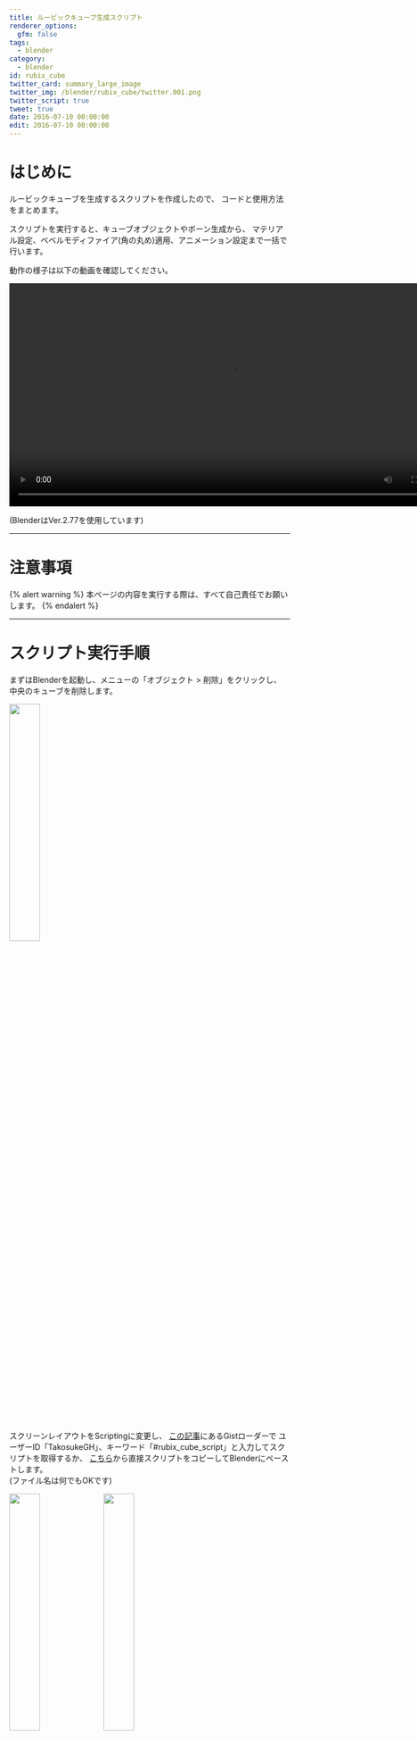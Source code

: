 ```yaml
---
title: ルービックキューブ生成スクリプト
renderer_options:
  gfm: false
tags:
  - blender
category:
  - blender
id: rubix_cube
twitter_card: summary_large_image
twitter_img: /blender/rubix_cube/twitter.001.png
twitter_script: true
tweet: true
date: 2016-07-10 00:00:00
edit: 2016-07-10 00:00:00
---
```


# はじめに

ルービックキューブを生成するスクリプトを作成したので、
コードと使用方法をまとめます。

スクリプトを実行すると、キューブオブジェクトやボーン生成から、
マテリアル設定、ベベルモディファイア(角の丸め)適用、アニメーション設定まで一括で行います。

動作の様子は以下の動画を確認してください。

<video src="/blender/rubix_cube/rubix_cube.003.mp4" controls width="800px"></video>

(BlenderはVer.2.77を使用しています)

----
# 注意事項

{% alert warning %}
本ページの内容を実行する際は、すべて自己責任でお願いします。
{% endalert %}

----
# スクリプト実行手順

まずはBlenderを起動し、メニューの「オブジェクト > 削除」をクリックし、
中央のキューブを削除します。

<img src="/blender/rubix_cube/rubix_cube.000.png" width="33%" align="left">
<br clear="left">

スクリーンレイアウトをScriptingに変更し、
<a href="/blender/blender_scripts" target="_blank">この記事</a>にあるGistローダーで
ユーザーID「TakosukeGH」、キーワード「#rubix_cube_script」と入力してスクリプトを取得するか、
[こちら](https://gist.github.com/TakosukeGH/03a08e231ced1e387adb270105016936)から直接スクリプトをコピーしてBlenderにペーストします。  
(ファイル名は何でもOKです)

<img src="/blender/rubix_cube/rubix_cube.001.png" width="33%" align="left">
<img src="/blender/rubix_cube/rubix_cube.002.png" width="33%" align="left">
<img src="/blender/rubix_cube/rubix_cube.003.png" width="33%" align="left">
<br clear="left">

テキストエディタを右クリックし、「スクリプト実行」を選択します。
処理が成功するとルービックキューブが生成されます。

スクリーンレイアウトをDefaultに戻し、
再生ボタンをクリックするとスクリプトで生成したアニメーションを確認できます。

<img src="/blender/rubix_cube/rubix_cube.004.png" width="33%" align="left">
<img src="/blender/rubix_cube/rubix_cube.005.png" width="33%" align="left">
<img src="/blender/rubix_cube/rubix_cube.000.gif" width="33%" align="left">
<br clear="left">

以上でスクリプトの実行手順はおしまいです。

----
# 回転の設定

今回はスクリプトファイルに日本語コメントを多く記述したので、
設定についてはそちらをご確認ください。
ここではコメントで説明しきれていない「回転データ」について補足します。

ルービックキューブは、回転パターンを解説するために回転記号というものが使われています。
[Wikipediaのルービックキューブの項目](https://ja.wikipedia.org/wiki/ルービックキューブ#.E3.82.B9.E3.83.94.E3.83.BC.E3.83.89.E3.82.AD.E3.83.A5.E3.83.BC.E3.83.93.E3.83.B3.E3.82.B0)に
詳細が記述されていますが、
回転させる層に合わせてF・B・R・L・U・D・S・M・Eの記号が用いられます。

単に「F」と書いた場合は時計回りへ90°回転させることを意味し、
反時計回りに90°回転させる場合は「F'」と記述します。
本スクリプトでも同じ記号を使用しますが、
回転については「n」と「r」という記号を使用します。
「n」はnormalの頭文字で、時計回りの回転と対応します。
「r」はreverseの頭文字で、反時計回りの回転と対応します。

文字だけだと分かり辛いので、
設定値とアニメーションの具体例をいくつか挙げます。

## 時計回りの回転

まずは時計回りの全ての回転を確認します。

```
move_data = [
    (mn.F, rd.n),
    (mn.B, rd.n),
    (mn.R, rd.n),
    (mn.L, rd.n),
    (mn.U, rd.n),
    (mn.D, rd.n),
    (mn.S, rd.n),
    (mn.M, rd.n),
    (mn.E, rd.n),
]
```

スクリプトの43行目を、上記のように記述します。
回転記号を記述する際は<code>mn.F</code>のように、
先頭に<code>mn.</code>を付けて記述します。
同様に回転方向は<code>rd.</code>を付けます。

上記の設定の場合、キューブの回転は以下の様になります。

<img src="/blender/rubix_cube/rubix_cube.001.gif">

## 反時計回りの回転

回転方向をnからrにすると、反時計回りの回転になります。

```
move_data = [
    (mn.F, rd.r),
    (mn.B, rd.r),
    (mn.R, rd.r),
    (mn.L, rd.r),
    (mn.U, rd.r),
    (mn.D, rd.r),
    (mn.S, rd.r),
    (mn.M, rd.r),
    (mn.E, rd.r),
]
```

<img src="/blender/rubix_cube/rubix_cube.002.gif">

## ランダム回転

適当に動かしたい場合は、以下のコードを使用することができます。
<code>range(30)</code>が回転回数を表し、指定した回数だけランダムに回転します。

```
self.move_data = []
for i in range(30):
    self.move_data.append((random.randint(1,9), random.randint(0,1)))
```

上記のコードは、スクリプトの80行目にコメントアウトした状態で記述しています。
コードのインデントに気を付けながら、先頭の<code>#</code>を削除して実行してください。

実行結果は以下です。  
(ランダムなので毎回動作が変わります)

<img src="/blender/rubix_cube/rubix_cube.003.gif">

{% alert warning %}
回転のパターンによっては捩じれたような回転をしてしまう場合があります。
その場合は手動で修正してください。
{% endalert %}

----
# MMDでの使用

本スクリプトで生成したルービックキューブを、
pmxエクスポーターとvmdエクスポーターを使用してMMDで使用することが出来ます。

実際にMMDで使用した動画はこちらです。

<video src="/blender/rubix_cube/rubix_cube.001.mp4" controls width="500px"></video>

ここでは、ルービックキューブの生成からMMDで使用するまでの手順をまとめます。

## ルービックキューブの生成

上記のスクリプト実行手順と同じ手順でキューブを生成しますが、
ここではスクリプト38行目を<code>scale = 0.1</code>に設定し、
小さめのキューブを生成します。
また、回転はランダム回転を使用します。


<img src="/blender/rubix_cube/rubix_cube.020.png" width="700px">

## pmxエクスポーターのインストール

ここではpmxエクスポーターとして、かがやすさんのBlender2Pmxeを使用します。
[こちらのサイト](http://kagayas.com/blender_blender2pmxe_addon/)から
Ver.1.0.6をダウンロードし、Blenderのアドオンフォルダに配置、
そしてBlenderのユーザー設定でアドオンを有効化します。

アドオンをインストールする方法は
<a href="http://qiita.com/nutti/items/5e9ebe9c28751066b688" target="_blank">こちら</a>
の記事が詳しいです。

<img src="/blender/rubix_cube/rubix_cube.006.png" width="33%" align="left">
<br clear="left">

## pmxファイルのエクスポート

アドオンを有効化したら、ルービックキューブのアーマチュアを選択し、
メニューの「エクスポート > PMXファイル for MMD（機能拡張版）(.pmx)」を選択します。
出力ファイルを指定する画面で、
**左下にある「モディファイアーを適用」にチェックを入れて**エクスポートします。

<img src="/blender/rubix_cube/rubix_cube.008.png" width="33%" align="left">
<img src="/blender/rubix_cube/rubix_cube.011.png" width="33%" align="left">
<br clear="left">

## pmxの編集

生成されたpmxをPmxEditorで開き、
Indexのコピー&ペーストを利用して表示枠を修正します。
表示枠の設定は自由ですが、
ここではBone以外の全てのボーン（Bone.001～Bone.026）を「その他」表示枠に設定します。

<img src="/blender/rubix_cube/rubix_cube.009.png" width="33%" align="left">
<img src="/blender/rubix_cube/rubix_cube.010.png" width="33%" align="left">
<img src="/blender/rubix_cube/rubix_cube.012.png" width="33%" align="left">
<br clear="left">

これでルービックキューブモデルがMMDで使用出来るようになります。
つづいてモーションデータ(vmd)をエクスポートします。

## vmdエクスポーターのインストール

Gistローダーを使用する場合は、
ユーザーID「TakosukeGH」、キーワード「#vmd_export_script」と入力して、
「vmd_export_script.py」「config.ini」を読み込みます。
もしくは[こちらの記事](/blender/vmd_exporter)からスクリプトと設定ファイルをコピーし、
Blenderのテキストエディタにペーストしてください。

config.iniは以下のように出力パスとボーン名記述します。
出力パスは環境に合わせて適宜変更してください。

```
[config]
folder : D:\MMD\tmp
file : sample.vmd

[bone]

Bone.001
Bone.002
Bone.003
Bone.004
Bone.005
Bone.006
Bone.007
Bone.008
Bone.009
Bone.010
Bone.011
Bone.012
Bone.013
Bone.014
Bone.015
Bone.016
Bone.017
Bone.018
Bone.019
Bone.020
Bone.021
Bone.022
Bone.023
Bone.024
Bone.025
Bone.026

[bone_isolated]

```

<img src="/blender/rubix_cube/rubix_cube.007.png" width="33%" align="left">
<img src="/blender/rubix_cube/rubix_cube.013.png" width="33%" align="left">
<img src="/blender/rubix_cube/rubix_cube.014.png" width="33%" align="left">
<br clear="left">

## vmdエクスポート

先にBlenderの開始フレーム、終了フレームを調整し、
キューブのアニメーションがすべて再生範囲内に収まるようにします。

キューブのアーマチュアを選択し、vmd_export_script.pyを実行します。
エクスポートが成功すると、指定したパスにvmdファイルが生成されます。

<img src="/blender/rubix_cube/rubix_cube.015.png" width="33%" align="left">
<br clear="left">

## 動作確認

エクスポートしたpmxファイルとvmdファイルをMMDに順に読みこみ、
再生ボタンをクリックするとBlenderと同じような動きをすることが確認できます。

<video src="/blender/rubix_cube/rubix_cube.002.mp4" controls width="500px"></video>

以上でMMDで使用するための手順はおしまいです。

----
# おわりに

今回のスクリプトはやっていることは一つ一つシンプルです。
面倒な処理を自動でやるときの一つの例として見ていただければ幸いです。

「その機能、Blenderでも出来る」と言うだけでなく、
「Blenderの方がやり易い・早い・かっこいい」と言えるようなものがどんどん増えると嬉しいですね。

何かありましたら[@takosuke_tw](https://twitter.com/takosuke_tw)まで連絡ください。
<a href="https://twitter.com/takosuke_tw" class="twitter-follow-button" data-show-count="false" data-show-screen-name="false">Follow @takosuke_tw</a>

----
# 付録・アニメーションの逆再生

本スクリプトで作成したキューブは、
初期状態は（大抵は）面がすべてそろった状態になります。
アニメーションを再生すると、
そろった状態からシャッフルされた状態に移行します。

しかし動画で使う場合は、シャッフルされた状態から元に戻すのが普通です。
そこで、ここでは生成したアニメーションを逆再生させる手順をまとめます。  
(NLAエディタを使用するので、詳しくは[こちら](https://wiki.blender.org/index.php/Doc:JA/2.6/Manual/Animation/Editors/NLA)を
参照してください)

## アクションストリップの作成

スクリーンレイアウトをAnimationに変更し、
どこか適当なエリアをNLAエディターに変更します。
NLAエディタ上に「RubixCubeAction」が表示されているので、
その隣のボタンをクリックします。

<img src="/blender/rubix_cube/rubix_cube.016.png" width="33%" align="left">
<img src="/blender/rubix_cube/rubix_cube.017.png" width="33%" align="left">
<img src="/blender/rubix_cube/rubix_cube.021.png" width="33%" align="left">
<br clear="left">

すると一段下に黄色い帯が生成されます。これがアクションストリップです。
Blenderではストリップを使用し、モーションの再利用やリピート、逆再生をすることが出来ます。

<img src="/blender/rubix_cube/rubix_cube.024.png" width="33%" align="left">
<br clear="left">

## 反転再生

NLAエディタのメニューの「ビュー > プロパティ」をクリックすると、
右側にプロパティが表示されるので、
そのなかの「反転再生」にチェックを入れます。

この状態で再生すると、シャッフルされた状態から元に戻すアニメーションになります。

<img src="/blender/rubix_cube/rubix_cube.022.png" width="33%" align="left">
<img src="/blender/rubix_cube/rubix_cube.023.png" width="33%" align="left">
<br clear="left">

## その他の方法

上記以外にも、キューブ生成時に「シャッフル状態→元に戻す」アニメーションを生成することができます。
スクリプトの40行目にあるプロパティを、以下の様に設定すると、
通常とは逆の動きをするようになります。

```
frame_start = 500
frame_rotate = -5
frame_interval = -5
```

本スクリプトは、<code>frame_start</code>からキーフレームを追加し始め、
<code>frame_rotate</code>分フレームを進めた後にキューブを回転させ、
またキーフレームを追加します。
さらに<code>frame_interval</code>分フレームを進め、
そこでキーフレームを追加して1サイクルとなります。

そのため<code>frame_rotate</code>と<code>frame_interval</code>に
負の値を設定すると、
フレームを進めるのではなく**戻す**ようになり、
通常とは逆のアニメーションを生成することができます。  
(ですので負の値を設定する場合は、<code>frame_start</code>に大き目の値を設定してください)

----
## 編集履歴

* 2016/07/10 : 記事公開

<script async src="//platform.twitter.com/widgets.js" charset="utf-8"></script>


